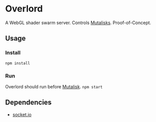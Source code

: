 # Overlord
A WebGL shader swarm server. Controls [Mutalisks](https://github.com/jim-toth/mutalisk). Proof-of-Concept.

## Usage
### Install
`npm install`
### Run
Overlord should run before [Mutalisk](https://github.com/jim-toth/mutalisk).
`npm start`

## Dependencies
* [socket.io](https://github.com/socketio/socket.io)
